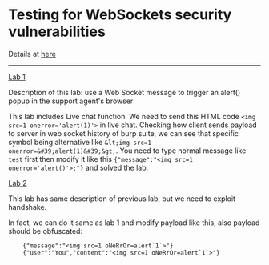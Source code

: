 # Testing for WebSockets security vulnerabilities

Details at [here](https://portswigger.net/web-security/websockets)

---

[Lab 1](https://portswigger.net/web-security/websockets/lab-manipulating-messages-to-exploit-vulnerabilities)

Description of this lab: use a Web Socket message to trigger an alert() popup in the support agent's browser

This lab includes Live chat function. We need to send this HTML code `<img src=1 onerror='alert(1)'>` in live chat. Checking how client sends payload to server in web socket history of burp suite, we can see that specific symbol being alternative like `&lt;img src=1 onerror=&#39;alert(1)&#39;&gt;`. You need to type normal message like `test` first then modify it like this `{"message":"<img src=1 onerror='alert()'>;"}` and solved the lab.

[Lab 2](https://portswigger.net/web-security/websockets/lab-manipulating-handshake-to-exploit-vulnerabilities)

This lab has same description of previous lab, but we need to exploit handshake. 

In fact, we can do it same as lab 1 and modify payload like this, also payload should be obfuscated:

```
    {"message":"<img src=1 oNeRrOr=alert`1`>"}
    {"user":"You","content":"<img src=1 oNeRrOr=alert`1`>"}
``` 



